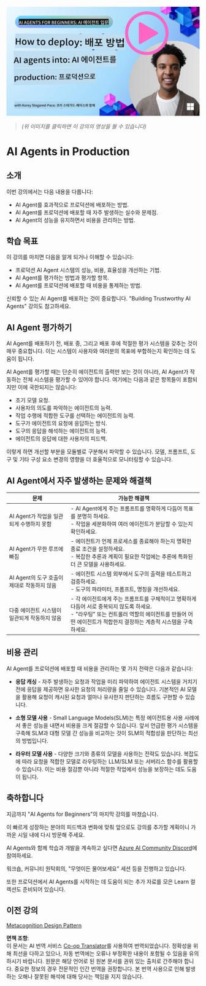 <!--
CO_OP_TRANSLATOR_METADATA:
{
  "original_hash": "1ad5de6a6388d02c145a92dd04358bab",
  "translation_date": "2025-05-20T08:41:58+00:00",
  "source_file": "10-ai-agents-production/README.md",
  "language_code": "ko"
}
-->
[![AI Agents In Production](../../../translated_images/lesson-10-thumbnail.0b68f4240618b3d5b26693b78cf2cf0a8b36131b50bb08daf91d548cecc87424.ko.png)](https://youtu.be/l4TP6IyJxmQ?si=IvCW3cbw0NJ2mUMV)

> _(위 이미지를 클릭하면 이 강의의 영상을 볼 수 있습니다)_
# AI Agents in Production

## 소개

이번 강의에서는 다음 내용을 다룹니다:

- AI Agent를 효과적으로 프로덕션에 배포하는 방법.
- AI Agent를 프로덕션에 배포할 때 자주 발생하는 실수와 문제점.
- AI Agent의 성능을 유지하면서 비용을 관리하는 방법.

## 학습 목표

이 강의를 마치면 다음을 알게 되거나 이해할 수 있습니다:

- 프로덕션 AI Agent 시스템의 성능, 비용, 효율성을 개선하는 기법.
- AI Agent를 평가하는 방법과 평가할 항목.
- AI Agent를 프로덕션에 배포할 때 비용을 통제하는 방법.

신뢰할 수 있는 AI Agent를 배포하는 것이 중요합니다. "Building Trustworthy AI Agents" 강의도 참고하세요.

## AI Agent 평가하기

AI Agent를 배포하기 전, 배포 중, 그리고 배포 후에 적절한 평가 시스템을 갖추는 것이 매우 중요합니다. 이는 시스템이 사용자와 여러분의 목표에 부합하는지 확인하는 데 도움이 됩니다.

AI Agent를 평가할 때는 단순히 에이전트의 출력만 보는 것이 아니라, AI Agent가 작동하는 전체 시스템을 평가할 수 있어야 합니다. 여기에는 다음과 같은 항목들이 포함되지만 이에 국한되지는 않습니다:

- 초기 모델 요청.
- 사용자의 의도를 파악하는 에이전트의 능력.
- 작업 수행에 적합한 도구를 선택하는 에이전트의 능력.
- 도구가 에이전트의 요청에 응답하는 방식.
- 도구의 응답을 해석하는 에이전트의 능력.
- 에이전트의 응답에 대한 사용자의 피드백.

이렇게 하면 개선할 부분을 모듈별로 구분해서 파악할 수 있습니다. 모델, 프롬프트, 도구 및 기타 구성 요소 변경의 영향을 더 효율적으로 모니터링할 수 있습니다.

## AI Agent에서 자주 발생하는 문제와 해결책

| **문제**                                   | **가능한 해결책**                                                                                                                                                                                                          |
| ------------------------------------------ | ------------------------------------------------------------------------------------------------------------------------------------------------------------------------------------------------------------------------- |
| AI Agent가 작업을 일관되게 수행하지 못함   | - AI Agent에게 주는 프롬프트를 명확하게 다듬어 목표를 분명히 하세요.<br>- 작업을 세분화하여 여러 에이전트가 분담할 수 있는지 확인하세요.                                                                              |
| AI Agent가 무한 루프에 빠짐                | - 에이전트가 언제 프로세스를 종료해야 하는지 명확한 종료 조건을 설정하세요.<br>- 복잡한 추론과 계획이 필요한 작업에는 추론에 특화된 더 큰 모델을 사용하세요.                                                          |
| AI Agent의 도구 호출이 제대로 작동하지 않음 | - 에이전트 시스템 외부에서 도구의 출력을 테스트하고 검증하세요.<br>- 도구의 파라미터, 프롬프트, 명칭을 개선하세요.                                                                                                    |
| 다중 에이전트 시스템이 일관되게 작동하지 않음 | - 각 에이전트에게 주는 프롬프트를 구체적이고 명확하게 다듬어 서로 중복되지 않도록 하세요.<br>- "라우팅" 또는 컨트롤러 역할의 에이전트를 만들어 어떤 에이전트가 적합한지 결정하는 계층적 시스템을 구축하세요.           |

## 비용 관리

AI Agent를 프로덕션에 배포할 때 비용을 관리하는 몇 가지 전략은 다음과 같습니다:

- **응답 캐싱** - 자주 발생하는 요청과 작업을 미리 파악하여 에이전트 시스템을 거치기 전에 응답을 제공하면 유사한 요청의 처리량을 줄일 수 있습니다. 기본적인 AI 모델을 활용해 요청이 캐시된 요청과 얼마나 유사한지 판단하는 흐름도 구현할 수 있습니다.

- **소형 모델 사용** - Small Language Models(SLM)는 특정 에이전트용 사용 사례에서 좋은 성능을 내면서 비용을 크게 절감할 수 있습니다. 앞서 언급한 평가 시스템을 구축해 SLM과 대형 모델 간 성능을 비교하는 것이 SLM의 적합성을 판단하는 최선의 방법입니다.

- **라우터 모델 사용** - 다양한 크기와 종류의 모델을 사용하는 전략도 있습니다. 복잡도에 따라 요청을 적합한 모델로 라우팅하는 LLM/SLM 또는 서버리스 함수를 활용할 수 있습니다. 이는 비용 절감뿐 아니라 적절한 작업에서 성능을 보장하는 데도 도움이 됩니다.

## 축하합니다

지금까지 "AI Agents for Beginners"의 마지막 강의를 마쳤습니다.

이 빠르게 성장하는 분야의 피드백과 변화에 맞춰 앞으로도 강의를 추가할 계획이니 가까운 시일 내에 다시 방문해 주세요.

AI Agents와 함께 학습과 개발을 계속하고 싶다면 <a href="https://discord.gg/kzRShWzttr" target="_blank">Azure AI Community Discord</a>에 참여하세요.

워크숍, 커뮤니티 원탁회의, "무엇이든 물어보세요" 세션 등을 진행하고 있습니다.

또한 프로덕션에서 AI Agents를 시작하는 데 도움이 되는 추가 자료를 모은 Learn 컬렉션도 준비되어 있습니다.

## 이전 강의

[Metacognition Design Pattern](../09-metacognition/README.md)

**면책 조항**:  
이 문서는 AI 번역 서비스 [Co-op Translator](https://github.com/Azure/co-op-translator)를 사용하여 번역되었습니다. 정확성을 위해 최선을 다하고 있으나, 자동 번역에는 오류나 부정확한 내용이 포함될 수 있음을 유의하시기 바랍니다. 원문은 해당 언어로 된 원본 문서를 권위 있는 출처로 간주해야 합니다. 중요한 정보의 경우 전문적인 인간 번역을 권장합니다. 본 번역 사용으로 인해 발생하는 오해나 잘못된 해석에 대해 당사는 책임을 지지 않습니다.